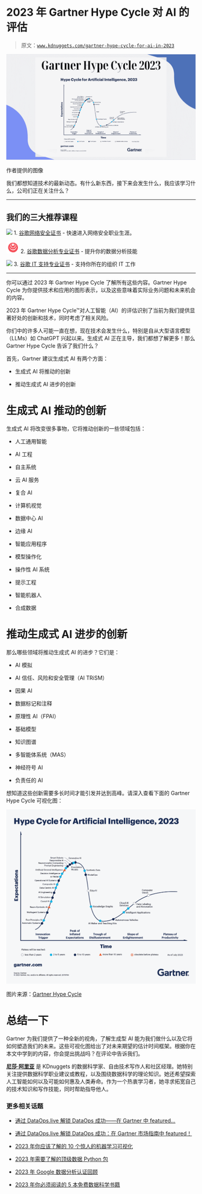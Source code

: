 # 2023 年 Gartner Hype Cycle 对 AI 的评估

> 原文：[`www.kdnuggets.com/gartner-hype-cycle-for-ai-in-2023`](https://www.kdnuggets.com/gartner-hype-cycle-for-ai-in-2023)

![2023 年 Gartner Hype Cycle 对 AI 的评估](img/d6b886244e061cb08d903b82cfa0c845.png)

作者提供的图像

我们都想知道技术的最新动态。有什么新东西，接下来会发生什么，我应该学习什么，公司们正在关注什么？

* * *

## 我们的三大推荐课程

![](img/0244c01ba9267c002ef39d4907e0b8fb.png) 1\. [谷歌网络安全证书](https://www.kdnuggets.com/google-cybersecurity) - 快速进入网络安全职业生涯。

![](img/e225c49c3c91745821c8c0368bf04711.png) 2\. [谷歌数据分析专业证书](https://www.kdnuggets.com/google-data-analytics) - 提升你的数据分析技能

![](img/0244c01ba9267c002ef39d4907e0b8fb.png) 3\. [谷歌 IT 支持专业证书](https://www.kdnuggets.com/google-itsupport) - 支持你所在的组织 IT 工作

* * *

你可以通过 2023 年 Gartner Hype Cycle 了解所有这些内容。Gartner Hype Cycle 为你提供技术和应用的图形表示，以及这些意味着实际业务问题和未来机会的内容。

2023 年 Gartner Hype Cycle™对人工智能（AI）的评估识别了当前为我们提供显著好处的创新和技术，同时考虑了相关风险。

你们中的许多人可能一直在想，现在技术会发生什么，特别是自从大型语言模型（LLMs）如 ChatGPT 兴起以来。生成式 AI 正在主导，我们都想了解更多！那么 Gartner Hype Cycle 告诉了我们什么？

首先，Gartner 建议生成式 AI 有两个方面：

+   生成式 AI 将推动的创新

+   推动生成式 AI 进步的创新

# 生成式 AI 推动的创新

生成式 AI 将改变很多事物，它将推动创新的一些领域包括：

+   人工通用智能

+   AI 工程

+   自主系统

+   云 AI 服务

+   复合 AI

+   计算机视觉

+   数据中心 AI

+   边缘 AI

+   智能应用程序

+   模型操作化

+   操作性 AI 系统

+   提示工程

+   智能机器人

+   合成数据

# 推动生成式 AI 进步的创新

那么哪些领域将推动生成式 AI 的进步？它们是：

+   AI 模拟

+   AI 信任、风险和安全管理（AI TRiSM）

+   因果 AI

+   数据标记和注释

+   原理性 AI（FPAI）

+   基础模型

+   知识图谱

+   多智能体系统（MAS）

+   神经符号 AI

+   负责任的 AI

想知道这些创新需要多长时间才能引发并达到高峰。请深入查看下面的 Gartner Hype Cycle 可视化图：

![2023 年 Gartner Hype Cycle 对 AI 的评估](img/07bc1c7e34f2b41847c36340265bff10.png)

图片来源：[Gartner Hype Cycle](https://www.gartner.com/en/articles/what-s-new-in-artificial-intelligence-from-the-2023-gartner-hype-cycle)

# 总结一下

Gartner 为我们提供了一种全新的视角，了解生成型 AI 能为我们做什么以及它将如何塑造我们的未来。这些可视化图给出了对未来期望的估计时间框架。根据你在本文中学到的内容，你会提出挑战吗？在评论中告诉我们。

**[尼莎·阿里亚](https://www.linkedin.com/in/nisha-arya-ahmed/)** 是 KDnuggets 的数据科学家、自由技术写作人和社区经理。她特别关注提供数据科学职业建议或教程，以及围绕数据科学的理论知识。她还希望探索人工智能如何以及可能如何惠及人类寿命。作为一个热衷学习者，她寻求拓宽自己的技术知识和写作技能，同时帮助指导他人。

### 更多相关话题

+   [通过 DataOps.live 解锁 DataOps 成功——在 Gartner 中 featured…](https://www.kdnuggets.com/2023/07/dataopslive-unlock-dataops-success-featured-gartner-market-guide.html)

+   [通过 DataOps.live 解锁 DataOps 成功：在 Gartner 市场指南中 featured！](https://www.kdnuggets.com/2023/07/dataopslive-unlock-dataops-success-featured-gartner-market-guide-2.html)

+   [2023 年你应该了解的 10 个惊人的机器学习可视化](https://www.kdnuggets.com/2022/11/10-amazing-machine-learning-visualizations-know-2023.html)

+   [2023 年需要了解的顶级数据 Python 包](https://www.kdnuggets.com/2023/01/top-data-python-packages-know-2023.html)

+   [2023 年 Google 数据分析认证回顾](https://www.kdnuggets.com/2023/01/google-data-analytics-certification-review-2023.html)

+   [2023 年你必须阅读的 5 本免费数据科学书籍](https://www.kdnuggets.com/2023/01/5-free-data-science-books-must-read-2023.html)
